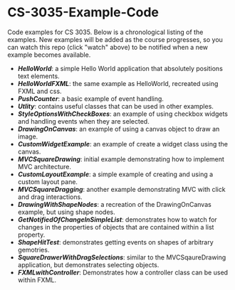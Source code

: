 # CS-3035-Example-Code

Code examples for CS 3035. Below is a chronological listing of the examples. New examples will be added as the course progresses, so you can watch this repo (click "watch" above) to be notified 
when a new example becomes available. 

 * ***HelloWorld***: a simple Hello World application that absolutely positions text elements.
 * ***HelloWorldFXML***: the same example as HelloWorld, recreated using FXML and css.
 * ***PushCounter***: a basic example of event handling.
 * ***Utlity***: contains useful classes that can be used in other examples.
 * ***StyleOptionsWithCheckBoxes***: an example of using checkbox widgets and handling events when they are selected.
 * ***DrawingOnCanvas***: an example of using a canvas object to draw an image.
 * ***CustomWidgetExample***: an example of create a widget class using the canvas.
 * ***MVCSquareDrawing***: initial example demonstrating how to implement MVC architecture.
 * ***CustomLayoutExample***: a simple example of creating and using a custom layout pane.
 * ***MVCSquareDragging***: another example demonstrating MVC with click and drag interactions.
 * ***DrawingWithShapeNodes***: a recreation of the DrawingOnCanvas example, but using shape nodes.
 * ***GetNotifiedOfChangeInSimpleList***: demonstrates how to watch for changes in the properties of objects that are contained within a list property.
 * ***ShapeHitTest***: demonstrates getting events on shapes of arbitrary gemotries.
 * ***SquareDrawerWithDragSelections***: similar to the MVCSqaureDrawing application, but demonstrates selecting objects.
 * ***FXMLwithController***: Demonstrates how a controller class can be used within FXML.

 
